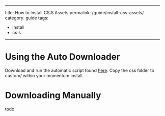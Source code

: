 
---
title: How to Install CS:S Assets
permalink: /guide/install-css-assets/
category: guide
tags:
  - install
  - cs:s
---

# Using the Auto Downloader
Download and run the automatic script found [here](https://github.com/Arkanoid0/Momentum-Mod-SteamCMD-Utilities). Copy the css folder to custom/ within your momentum install.

# Downloading Manually
todo